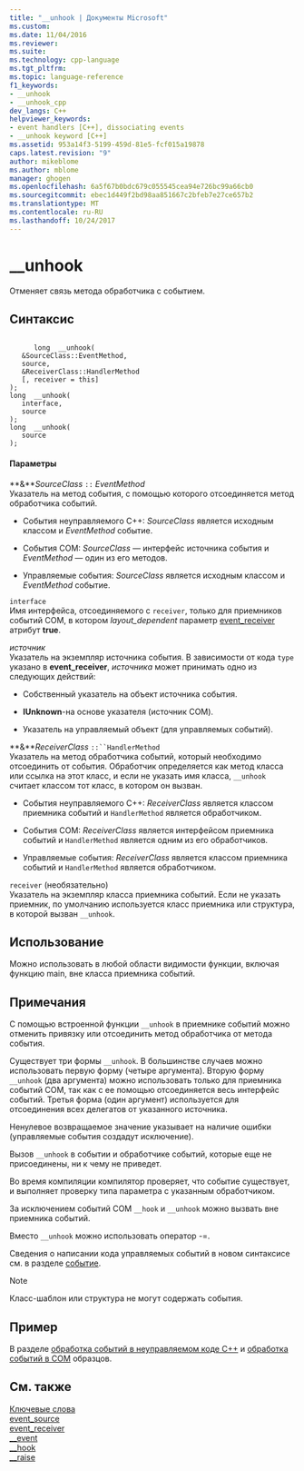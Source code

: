 ```yaml
---
title: "__unhook | Документы Microsoft"
ms.custom: 
ms.date: 11/04/2016
ms.reviewer: 
ms.suite: 
ms.technology: cpp-language
ms.tgt_pltfrm: 
ms.topic: language-reference
f1_keywords:
- __unhook
- __unhook_cpp
dev_langs: C++
helpviewer_keywords:
- event handlers [C++], dissociating events
- __unhook keyword [C++]
ms.assetid: 953a14f3-5199-459d-81e5-fcf015a19878
caps.latest.revision: "9"
author: mikeblome
ms.author: mblome
manager: ghogen
ms.openlocfilehash: 6a5f67b0bdc679c055545cea94e726bc99a66cb0
ms.sourcegitcommit: ebec1d449f2bd98aa851667c2bfeb7e27ce657b2
ms.translationtype: MT
ms.contentlocale: ru-RU
ms.lasthandoff: 10/24/2017
---
```

# <a name="unhook"></a>__unhook
Отменяет связь метода обработчика с событием.  
  
## <a name="syntax"></a>Синтаксис  
  
```  
  
      long  __unhook(  
   &SourceClass::EventMethod,  
   source,  
   &ReceiverClass::HandlerMethod  
   [, receiver = this]   
);  
long  __unhook(   
   interface,  
   source  
);  
long  __unhook(  
   source   
);  
```  
  
#### <a name="parameters"></a>Параметры  
 **&***SourceClass* `::` *EventMethod*  
 Указатель на метод события, с помощью которого отсоединяется метод обработчика событий.  
  
-   События неуправляемого C++: *SourceClass* является исходным классом и *EventMethod* событие.  
  
-   События COM: *SourceClass* — интерфейс источника события и *EventMethod* — один из его методов.  
  
-   Управляемые события: *SourceClass* является исходным классом и *EventMethod* событие.  
  
 `interface`  
 Имя интерфейса, отсоединяемого с `receiver`, только для приемников событий COM, в котором *layout_dependent* параметр [event_receiver](../windows/event-receiver.md) атрибут **true**.  
  
 *источник*  
 Указатель на экземпляр источника события. В зависимости от кода `type` указано в **event_receiver**, *источника* может принимать одно из следующих действий:  
  
-   Собственный указатель на объект источника события.  
  
-   **IUnknown**-на основе указателя (источник COM).  
  
-   Указатель на управляемый объект (для управляемых событий).  
  
 **&***ReceiverClass* `::``HandlerMethod`  
 Указатель на метод обработчика событий, который необходимо отсоединить от события. Обработчик определяется как метод класса или ссылка на этот класс, и если не указать имя класса, `__unhook` считает классом тот класс, в котором он вызван.  
  
-   События неуправляемого C++: *ReceiverClass* является классом приемника событий и `HandlerMethod` является обработчиком.  
  
-   События COM: *ReceiverClass* является интерфейсом приемника событий и `HandlerMethod` является одним из его обработчиков.  
  
-   Управляемые события: *ReceiverClass* является классом приемника событий и `HandlerMethod` является обработчиком.  
  
 `receiver` (необязательно)  
 Указатель на экземпляр класса приемника событий. Если не указать приемник, по умолчанию используется класс приемника или структура, в которой вызван `__unhook`.  
  
## <a name="usage"></a>Использование  
 Можно использовать в любой области видимости функции, включая функцию main, вне класса приемника событий.  
  
## <a name="remarks"></a>Примечания  
 С помощью встроенной функции `__unhook` в приемнике событий можно отменить привязку или отсоединить метод обработчика от метода события.  
  
 Существует три формы `__unhook`. В большинстве случаев можно использовать первую форму (четыре аргумента). Вторую форму `__unhook` (два аргумента) можно использовать только для приемника событий COM, так как с ее помощью отсоединяется весь интерфейс событий. Третья форма (один аргумент) используется для отсоединения всех делегатов от указанного источника.  
  
 Ненулевое возвращаемое значение указывает на наличие ошибки (управляемые события создадут исключение).  
  
 Вызов `__unhook` в событии и обработчике событий, которые еще не присоединены, ни к чему не приведет.  
  
 Во время компиляции компилятор проверяет, что событие существует, и выполняет проверку типа параметра с указанным обработчиком.  
  
 За исключением событий COM `__hook` и `__unhook` можно вызвать вне приемника событий.  
  
 Вместо `__unhook` можно использовать оператор -=.  
  
 Сведения о написании кода управляемых событий в новом синтаксисе см. в разделе [событие](../windows/event-cpp-component-extensions.md).  
  
> [!NOTE]
>  Класс-шаблон или структура не могут содержать события.  
  
## <a name="example"></a>Пример  
 В разделе [обработка событий в неуправляемом коде C++](../cpp/event-handling-in-native-cpp.md) и [обработка событий в COM](../cpp/event-handling-in-com.md) образцов.  
  
## <a name="see-also"></a>См. также  
 [Ключевые слова](../cpp/keywords-cpp.md)   
 [event_source](../windows/event-source.md)   
 [event_receiver](../windows/event-receiver.md)   
 [__event](../cpp/event.md)   
 [__hook](../cpp/hook.md)   
 [__raise](../cpp/raise.md)